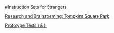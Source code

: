 #Instruction Sets for Strangers 

[Research and Brainstorming: Tompkins Square Park ](blog.md)

[Prototype Tests I & II](blog.md)
